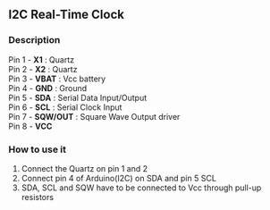 ## I2C Real-Time Clock

### Description

Pin 1 - **X1** : Quartz  
Pin 2 - **X2** : Quartz  
Pin 3 - **VBAT** : Vcc battery  
Pin 4 - **GND** : Ground  
Pin 5 - **SDA** : Serial Data Input/Output  
Pin 6 - **SCL** : Serial Clock Input  
Pin 7 - **SQW/OUT** : Square Wave Output driver  
Pin 8 - **VCC**  

### How to use it

1. Connect the Quartz on pin 1 and 2
2. Connect pin 4 of Arduino(I2C) on SDA and pin 5 SCL
3. SDA, SCL and SQW have to be connected to Vcc through pull-up resistors




